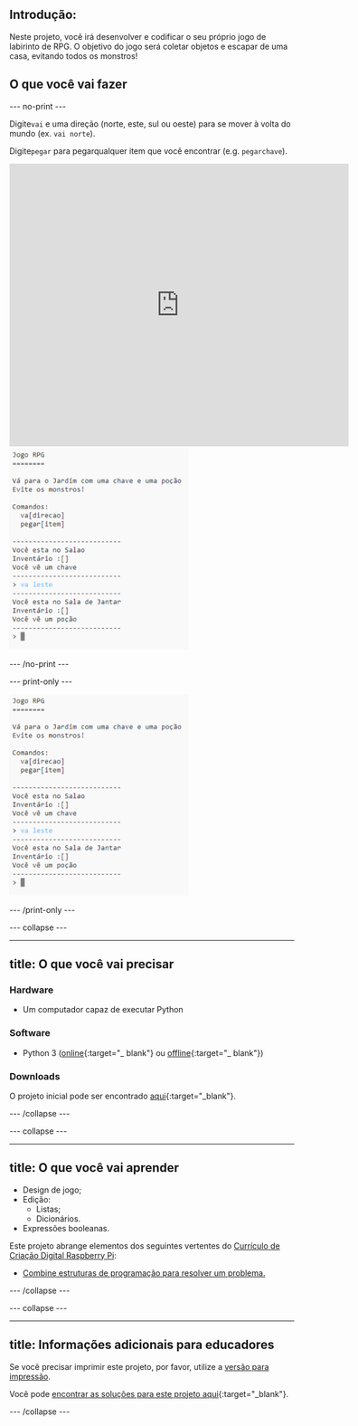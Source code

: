 ## Introdução:

Neste projeto, você irá desenvolver e codificar o seu próprio jogo de labirinto de RPG. O objetivo do jogo será coletar objetos e escapar de uma casa, evitando todos os monstros!

## O que você vai fazer

\--- no-print \---

Digite`vai` e uma direção (norte, este, sul ou oeste) para se mover à volta do mundo (ex. `vai norte`).

Digite`pegar` para pegarqualquer item que você encontrar (e.g. `pegarchave`).

<div class="trinket">
  <iframe src="https://trinket.io/embed/python/d06adeb527?outputOnly=true&start=result" width="600" height="500" frameborder="0" marginwidth="0" marginheight="0" allowfullscreen>
  </iframe>
  <img src="images/rpg-finished.png">
</div>

\--- /no-print \---

\--- print-only \---

![projeto concluído](images/rpg-finished.png)

\--- /print-only \---

\--- collapse \---

* * *

## title: O que você vai precisar

### Hardware

+ Um computador capaz de executar Python

### Software

+ Python 3 ([online](https://trinket.io/){:target="_ blank"} ou [offline](https://www.python.org/downloads/){:target="_ blank"})

### Downloads

O projeto inicial pode ser encontrado [aqui](http://rpf.io/p/en/rpg-go){:target="_blank"}.

\--- /collapse \---

\--- collapse \---

* * *

## title: O que você vai aprender

+ Design de jogo;
+ Edição: 
    + Listas;
    + Dicionários.
+ Expressões booleanas.

Este projeto abrange elementos dos seguintes vertentes do [Currículo de Criação Digital Raspberry Pi](http://rpf.io/curriculum):

+ [Combine estruturas de programação para resolver um problema.](https://www.raspberrypi.org/curriculum/programming/builder)

\--- /collapse \---

\--- collapse \---

* * *

## title: Informações adicionais para educadores

Se você precisar imprimir este projeto, por favor, utilize a [versão para impressão](https://projects.raspberrypi.org/en/projects/rpg/print).

Você pode [encontrar as soluções para este projeto aqui](http://rpf.io/p/en/rpg-get){:target="_blank"}.

\--- /collapse \---